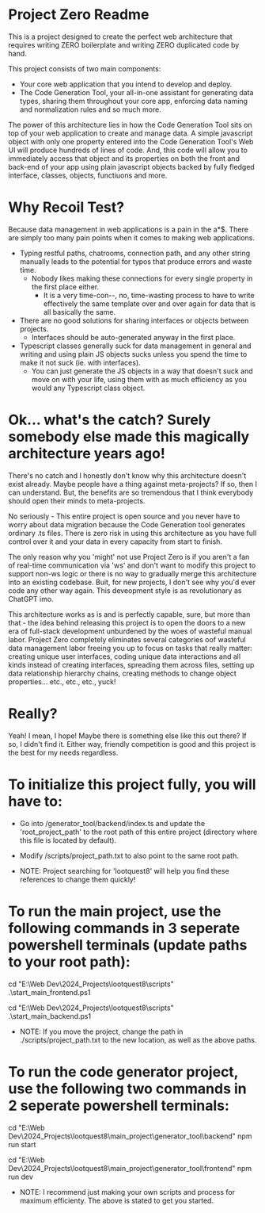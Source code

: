 # Project Zero Readme

This is a project designed to create the perfect web architecture that requires writing ZERO boilerplate and writing ZERO duplicated code by hand.

This project consists of two main components:

- Your core web application that you intend to develop and deploy.
- The Code Generation Tool, your all-in-one assistant for generating data types, sharing them throughout your core app, enforcing data naming and normalization rules and so much more.

The power of this architecture lies in how the Code Generation Tool sits on top of your web application to create and manage data. A simple javascript object with only one property entered into the Code Generation Tool's Web UI will produce hundreds of lines of code. And, this code will allow you to immediately access that object and its properties on both the front and back-end of your app using plain javascript objects backed by fully fledged interface, classes, objects, functiuons and more.

# Why Recoil Test?

Because data management in web applications is a pain in the a\*$. There are simply too many pain points when it comes to making web applications.

- Typing restful paths, chatrooms, connection path, and any other string manually leads to the potential for typos that produce errors and waste time.
  - Nobody likes making these connections for every single property in the first place either.
    - It is a very time-con--, no, time-wasting process to have to write effectively the same template over and over again for data that is all basically the same.
- There are no good solutions for sharing interfaces or objects between projects.
  - Interfaces should be auto-generated anyway in the first place.
- Typescript classes generally suck for data management in general and writing and using plain JS objects sucks unless you spend the time to make it not suck (ie. with interfaces).
  - You can just generate the JS objects in a way that doesn't suck and move on with your life, using them with as much efficiency as you would any Typescript class object.

# Ok... what's the catch? Surely somebody else made this magically architecture years ago!

There's no catch and I honestly don't know why this architecture doesn't exist already. Maybe people have a thing against meta-projects? If so, then I can understand. But, the benefits are so tremendous that I think everybody should open their minds to meta-projects.

No seriously - This entire project is open source and you never have to worry about data migration because the Code Generation tool generates ordinary .ts files. There is zero risk in using this architecture as you have full control over it and your data in every capacity from start to finish.

The only reason why you 'might' not use Project Zero is if you aren't a fan of real-time communication via 'ws' and don't want to modify this project to support non-ws logic or there is no way to gradually merge this architecture into an existing codebase. Buit, for new projects, I don't see why you'd ever code any other way again. This deveopment style is as revolutionary as ChatGPT imo.

This architecture works as is and is perfectly capable, sure, but more than that - the idea behind releasing this project is to open the doors to a new era of full-stack development unburdened by the woes of wasteful manual labor. Project Zero completely eliminates several categories oof wasteful data management labor freeing you up to focus on tasks that really matter: creating unique user interfaces, coding unique data interactions and all kinds instead of creating interfaces, spreading them across files, setting up data relationship hierarchy chains, creating methods to change object properties... etc., etc., etc., yuck!

# Really?

Yeah! I mean, I hope! Maybe there is something else like this out there? If so, I didn't find it. Either way, friendly competition is good and this project is the best for my needs regardless.

# To initialize this project fully, you will have to:

- Go into /generator_tool/backend/index.ts and update the 'root_project_path' to the root path of this entire project (directory where this file is located by default).
- Modify /scripts/project_path.txt to also point to the same root path.

- NOTE: Project searching for 'lootquest8' will help you find these references to change them quickly!

# To run the main project, use the following commands in 3 seperate powershell terminals (update paths to your root path):

cd "E:\Web Dev\2024_Projects\lootquest8\scripts"
.\start_main_frontend.ps1

cd "E:\Web Dev\2024_Projects\lootquest8\scripts"
.\start_main_backend.ps1

- NOTE: If you move the project, change the path in ./scripts/project_path.txt to the new location, as well as the above paths.

# To run the code generator project, use the following two commands in 2 seperate powershell terminals:

cd "E:\Web Dev\2024_Projects\lootquest8\main_project\generator_tool\backend"
npm run start

cd "E:\Web Dev\2024_Projects\lootquest8\main_project\generator_tool\frontend"
npm run dev

- NOTE: I recommend just making your own scripts and process for maximum efficienty. The above is stated to get you started.
